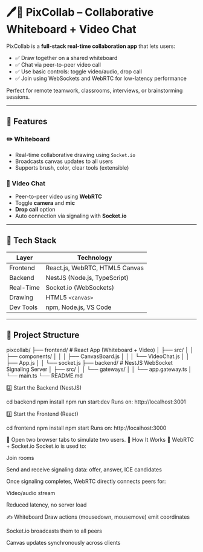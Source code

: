 # 🖊️🎥 PixCollab – Collaborative Whiteboard + Video Chat

PixCollab is a **full-stack real-time collaboration app** that lets users:
- ✅ Draw together on a shared whiteboard
- ✅ Chat via peer-to-peer video call
- ✅ Use basic controls: toggle video/audio, drop call
- ✅ Join using WebSockets and WebRTC for low-latency performance

Perfect for remote teamwork, classrooms, interviews, or brainstorming sessions.

---

## 🚀 Features

### ✏️ Whiteboard
- Real-time collaborative drawing using `Socket.io`
- Broadcasts canvas updates to all users
- Supports brush, color, clear tools (extensible)

### 🎥 Video Chat
- Peer-to-peer video using **WebRTC**
- Toggle **camera** and **mic**
- **Drop call** option
- Auto connection via signaling with **Socket.io**

---

## 🧠 Tech Stack

| Layer       | Technology                     |
|-------------|--------------------------------|
| Frontend    | React.js, WebRTC, HTML5 Canvas |
| Backend     | NestJS (Node.js, TypeScript)   |
| Real-Time   | Socket.io (WebSockets)         |
| Drawing     | HTML5 `<canvas>`               |
| Dev Tools   | npm, Node.js, VS Code          |

---

## 📁 Project Structure

pixcollab/
├── frontend/ # React App (Whiteboard + Video)
│ ├── src/
│ │ ├── components/
│ │ │ ├── CanvasBoard.js
│ │ │ └── VideoChat.js
│ │ ├── App.js
│ │ └── socket.js
├── backend/ # NestJS WebSocket Signaling Server
│ ├── src/
│ │ └── gateways/
│ │ └── app.gateway.ts
│ └── main.ts
└── README.md

2️⃣ Start the Backend (NestJS)

cd backend
npm install
npm run start:dev
Runs on: http://localhost:3001

3️⃣ Start the Frontend (React)

cd frontend
npm install
npm start
Runs on: http://localhost:3000

📌 Open two browser tabs to simulate two users.
🧪 How It Works
🔁 WebRTC + Socket.io
Socket.io is used to:

Join rooms

Send and receive signaling data: offer, answer, ICE candidates

Once signaling completes, WebRTC directly connects peers for:

Video/audio stream

Reduced latency, no server load

✍️ Whiteboard
Draw actions (mousedown, mousemove) emit coordinates

Socket.io broadcasts them to all peers

Canvas updates synchronously across clients

